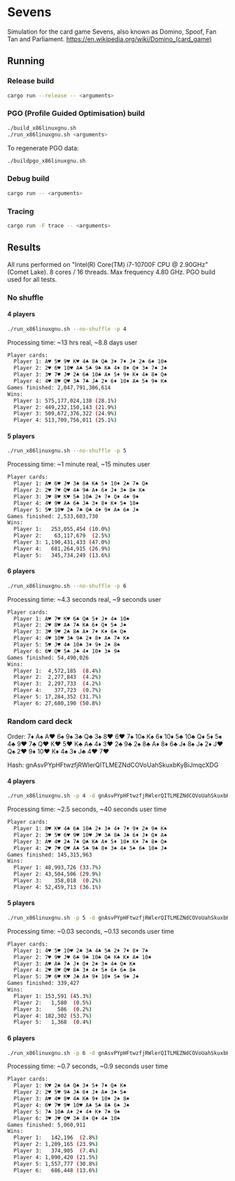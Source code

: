 # Sevens

Simulation for the card game Sevens, also known as Domino, Spoof, Fan Tan and Parliament.
<https://en.wikipedia.org/wiki/Domino_(card_game)>

## Running

### Release build

```sh
cargo run --release -- <arguments>
```

### PGO (Profile Guided Optimisation) build

```sh
./build_x86linuxgnu.sh
./run_x86linuxgnu.sh <arguments>
```

To regenerate PGO data:

```sh
./buildpgo_x86linuxgnu.sh
```

### Debug build

```sh
cargo run -- <arguments>
```

### Tracing

```sh
cargo run -F trace -- <arguments>
```

## Results

All runs performed on "Intel(R) Core(TM) i7-10700F CPU @ 2.90GHz" (Comet Lake). 8 cores / 16 threads. Max frequency 4.80 GHz.
PGO build used for all tests.

### No shuffle

#### 4 players

```sh
./run_x86linuxgnu.sh --no-shuffle -p 4
```

Processing time: ~13 hrs real, ~8.8 days user

```sh
Player cards:
  Player 1: A♥ 5♥ 9♥ K♥ 4♣ 8♣ Q♣ 3♦ 7♦ J♦ 2♠ 6♠ 10♠
  Player 2: 2♥ 6♥ 10♥ A♣ 5♣ 9♣ K♣ 4♦ 8♦ Q♦ 3♠ 7♠ J♠
  Player 3: 3♥ 7♥ J♥ 2♣ 6♣ 10♣ A♦ 5♦ 9♦ K♦ 4♠ 8♠ Q♠
  Player 4: 4♥ 8♥ Q♥ 3♣ 7♣ J♣ 2♦ 6♦ 10♦ A♠ 5♠ 9♠ K♠
Games finished: 2,047,791,306,614
Wins:
  Player 1: 575,177,024,138 (28.1%)
  Player 2: 449,232,150,143 (21.9%)
  Player 3: 509,672,376,322 (24.9%)
  Player 4: 513,709,756,011 (25.1%)
```

#### 5 players

```sh
./run_x86linuxgnu.sh --no-shuffle -p 5
```

Processing time: ~1 minute real, ~15 minutes user

```sh
Player cards:
  Player 1: A♥ 6♥ J♥ 3♣ 8♣ K♣ 5♦ 10♦ 2♠ 7♠ Q♠
  Player 2: 2♥ 7♥ Q♥ 4♣ 9♣ A♦ 6♦ J♦ 3♠ 8♠ K♠
  Player 3: 3♥ 8♥ K♥ 5♣ 10♣ 2♦ 7♦ Q♦ 4♠ 9♠
  Player 4: 4♥ 9♥ A♣ 6♣ J♣ 3♦ 8♦ K♦ 5♠ 10♠
  Player 5: 5♥ 10♥ 2♣ 7♣ Q♣ 4♦ 9♦ A♠ 6♠ J♠
Games finished: 2,533,603,730
Wins:
  Player 1:   253,055,454 (10.0%)
  Player 2:    63,117,679  (2.5%)
  Player 3: 1,190,431,433 (47.0%)
  Player 4:   681,264,915 (26.9%)
  Player 5:   345,734,249 (13.6%)
```

#### 6 players

```sh
./run_x86linuxgnu.sh --no-shuffle -p 6
```

Processing time: ~4.3 seconds real, ~9 seconds user

```sh
Player cards:
  Player 1: A♥ 7♥ K♥ 6♣ Q♣ 5♦ J♦ 4♠ 10♠
  Player 2: 2♥ 8♥ A♣ 7♣ K♣ 6♦ Q♦ 5♠ J♠
  Player 3: 3♥ 9♥ 2♣ 8♣ A♦ 7♦ K♦ 6♠ Q♠
  Player 4: 4♥ 10♥ 3♣ 9♣ 2♦ 8♦ A♠ 7♠ K♠
  Player 5: 5♥ J♥ 4♣ 10♣ 3♦ 9♦ 2♠ 8♠
  Player 6: 6♥ Q♥ 5♣ J♣ 4♦ 10♦ 3♠ 9♠
Games finished: 54,490,026
Wins:
  Player 1:  4,572,185  (8.4%)
  Player 2:  2,277,843  (4.2%)
  Player 3:  2,297,733  (4.2%)
  Player 4:    377,723  (0.7%)
  Player 5: 17,284,352 (31.7%)
  Player 6: 27,680,190 (50.8%)
```

### Random card deck

Order: 7♦ A♠ A♥ 6♠ 9♠ 3♣ Q♣ 3♠ 8♥ 6♥ 7♠ 10♠ K♠ 6♦ 10♦ 5♣ 10♣ Q♦ 5♦ 5♠ 4♣ 9♥ 7♣ Q♥ K♥ 5♥ K♣ A♣ 4♦ 3♥ 2♣ 9♣ 2♠ 8♣ A♦ 8♦ 6♣ J♦ 8♠ J♠ 2♦ J♥ Q♠ 2♥ 9♦ 10♥ K♦ 4♠ 3♦ J♣ 4♥ 7♥

Hash: gnAsvPYpHFtwzfjRWlerQITLMEZNdCOVoUahSkuxbKyBiJmqcXDG

#### 4 players

```sh
./run_x86linuxgnu.sh -p 4 -d gnAsvPYpHFtwzfjRWlerQITLMEZNdCOVoUahSkuxbKyBiJmqcXDG
```

Processing time: ~2.5 seconds, ~40 seconds user time

```sh
Player cards:
  Player 1: 8♥ K♥ 4♣ 6♣ 10♣ 2♦ 3♦ 4♦ 7♦ 9♦ 2♠ 9♠ K♠
  Player 2: 3♥ 5♥ 6♥ 9♥ 10♥ J♥ 3♣ 8♣ J♣ 6♦ J♦ Q♦ A♠
  Player 3: A♥ 4♥ 2♣ 7♣ Q♣ K♣ A♦ 5♦ 10♦ K♦ 7♠ 8♠ Q♠
  Player 4: 2♥ 7♥ Q♥ A♣ 5♣ 9♣ 8♦ 3♠ 4♠ 5♠ 6♠ 10♠ J♠
Games finished: 145,315,963
Wins:
  Player 1: 48,993,726 (33.7%)
  Player 2: 43,504,506 (29.9%)
  Player 3:    358,018  (0.2%)
  Player 4: 52,459,713 (36.1%)
```

#### 5 players

```sh
./run_x86linuxgnu.sh -p 5 -d gnAsvPYpHFtwzfjRWlerQITLMEZNdCOVoUahSkuxbKyBiJmqcXDG
```

Processing time: ~0.03 seconds, ~0.13 seconds user time

```sh
Player cards:
  Player 1: 4♥ 5♥ 10♥ 2♣ 3♣ 4♣ 5♣ 2♦ 7♦ 8♦ 7♠
  Player 2: 7♥ 9♥ J♥ 6♣ 9♣ 10♣ Q♣ K♣ K♦ A♠ 10♠
  Player 3: A♥ A♣ 7♣ J♦ Q♦ 2♠ 3♠ 4♠ Q♠ K♠
  Player 4: 2♥ 8♥ Q♥ 8♣ 3♦ 4♦ 5♦ 6♦ 6♠ 8♠
  Player 5: 3♥ 6♥ K♥ J♣ A♦ 9♦ 10♦ 5♠ 9♠ J♠
Games finished: 339,427
Wins:
  Player 1: 153,591 (45.3%)
  Player 2:   1,580  (0.5%)
  Player 3:     586  (0.2%)
  Player 4: 182,302 (53.7%)
  Player 5:   1,368  (0.4%)
```

#### 6 players

```sh
./run_x86linuxgnu.sh -p 6 -d gnAsvPYpHFtwzfjRWlerQITLMEZNdCOVoUahSkuxbKyBiJmqcXDG
```

Processing time: ~0.7 seconds, ~0.9 seconds user time

```sh
Player cards:
  Player 1: K♥ 2♣ 6♣ Q♣ 3♦ 5♦ 7♦ Q♠ K♠
  Player 2: 2♥ 5♥ 9♣ J♣ 6♦ J♦ A♠ 3♠ 5♠
  Player 3: A♥ 4♥ 8♥ 4♣ K♣ 9♦ 10♦ 2♠ 8♠
  Player 4: 6♥ 7♥ 9♥ 10♥ A♣ 5♣ 8♣ 6♠ J♠
  Player 5: 7♣ 10♣ A♦ 2♦ 4♦ K♦ 7♠ 9♠
  Player 6: 3♥ J♥ Q♥ 3♣ 8♦ Q♦ 4♠ 10♠
Games finished: 5,060,911
Wins:
  Player 1:   142,196  (2.8%)
  Player 2: 1,209,165 (23.9%)
  Player 3:   374,905  (7.4%)
  Player 4: 1,090,420 (21.5%)
  Player 5: 1,557,777 (30.8%)
  Player 6:   686,448 (13.6%)
```
